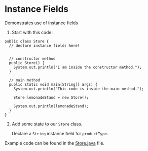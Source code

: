 # Instance Fields

Demonstrates use of instance fields

1. Start with this code:

```
public class Store {
  // declare instance fields here!
  
  
  // constructor method
  public Store() {
    System.out.println("I am inside the constructor method.");
  }
  
  // main method
  public static void main(String[] args) {
    System.out.println("This code is inside the main method.");
    
    Store lemonadeStand = new Store();
    
    System.out.println(lemonadeStand);
  }
}
```

2. Add some state to our ```Store``` class.

	Declare a ```String``` instance field for ```productType```.

Example code can be found in the [Store.java](https://github.com/upliftdev/Foundations/blob/main/3.Classes_and_Objects/Classes-Instance-Fields/src/main/java/com/examples/classes3/Store.java) file.
